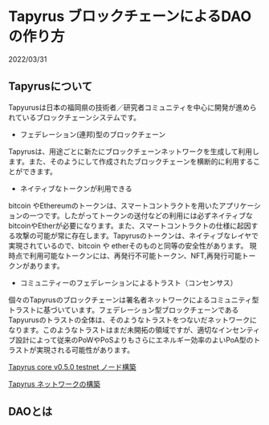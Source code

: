 # Tapyrus ブロックチェーンによるDAOの作り方

2022/03/31

## Tapyrusについて

Tapyurusは日本の福岡県の技術者／研究者コミュニティを中心に開発が進められているブロックチェーンシステムです。

* フェデレーション(連邦)型のブロックチェーン

Tapyrusは、用途ごとに新たにブロックチェーンネットワークを生成して利用します。また、そのようにして作成されたブロックチェーンを横断的に利用することができます。

* ネイティブなトークンが利用できる

bitcoin やEthereumのトークンは、スマートコントラクトを用いたアプリケーションの一つです。したがってトークンの送付などの利用には必ずネイティブなbitcoinやEtherが必要になります。また、スマートコントラクトの仕様に起因する攻撃の可能が常に存在します。Tapyrusのトークンは、ネイティブなレイヤで実現されているので、bitcoin や etherそのものと同等の安全性があります。
現時点で利用可能なトークンには、再発行不可能トークン、NFT,再発行可能トークンがあります。

* コミュニティーのフェデレーションによるトラスト（コンセンサス）

個々のTapyrusのブロックチェーンは署名者ネットワークによるコミュニティ型トラストに基づいています。フェデレーション型ブロックチェーンであるTapyurusのトラストの全体は、そのようなトラストをつないだネットワークになります。このようなトラストはまだ未開拓の領域ですが、適切なインセンティブ設計によって従来のPoWやPoSよりもさらにエネルギー効率のよいPoA型のトラストが実現される可能性があります。


[Tapyrus core v0.5.0 testnet ノード構築](https://github.com/ShigeichiroYamasaki/yamalabo/blob/master/Tapyrus%20core%20v0.5.0%20testnet%20ノード構築.md)

[Tapyrus ネットワークの構築](https://github.com/ShigeichiroYamasaki/yamalabo/blob/master/Tapyrus%20network.md)



## DAOとは

